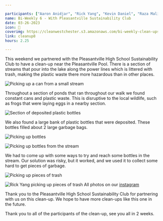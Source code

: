 ```yaml
---

participants: ["Aaron Anidjar", "Rick Yang", "Kevin Daniel", "Raza Malik", "Noor Omar", "Arden Dunlap", "Tori Summo", "Clara Brine", "Clara Neilson-Papish", "Eli Neilson-Papish", "Zachary Neilson-Papish"]
name: Bi-Weekly 6 - With Pleasantville Sustainability Club
date: 03-26-2023
icon: 🌿
coverimg: https://cleanwestchester.s3.amazonaws.com/bi-weekly-clean-ups/clean-up-8/cw7insta-10.jpg
link: cleanup8
hours: 2.25

---
```


This weekend we partnered with the Pleasantville High School Sustainability Club to have a clean-up near the Pleasantville Pool. There is a section of streams that pour into the lake along the power lines which is littered with trash, making the plastic waste there more hazardous than in other places.

![Picking up a can from a small stream](https://cleanwestchester.s3.amazonaws.com/bi-weekly-clean-ups/clean-up-8/cw7insta-6.jpg)

Throughout a section of ponds that ran throughout our walk we found constant cans and plastic waste. This is disruptive to the local wildlife, such as frogs that were laying eggs in a nearby section.

![Section of deposited plastic bottles](https://cleanwestchester.s3.amazonaws.com/bi-weekly-clean-ups/clean-up-8/cw7insta-9.jpg)

We also found a large bank of plastic bottles that were deposited. These bottles filled about 2 large garbage bags.

![Picking up bottles](https://cleanwestchester.s3.amazonaws.com/bi-weekly-clean-ups/clean-up-8/cw7insta-8.jpg)

![Picking up bottles from the stream](https://cleanwestchester.s3.amazonaws.com/bi-weekly-clean-ups/clean-up-8/cw7insta-5.jpg)

We had to come up with some ways to try and reach some bottles in the stream. Our solution was risky, but it worked, and we used it to collect some hard to get pieces of garbage.

![Picking up pieces of trash](https://cleanwestchester.s3.amazonaws.com/bi-weekly-clean-ups/clean-up-8/cw7insta-2.jpg)

![Rick Yang picking up pieces of trash](https://cleanwestchester.s3.amazonaws.com/bi-weekly-clean-ups/clean-up-8/cw7insta-4.jpg)
All photos on our [instagram](https://www.instagram.com/p/CqRjMjDg5eZ/)


Thank you to the Pleasantville High School Sustainability Club for partnering with us on this clean-up. We hope to have more clean-ups like this one in the future.

Thank you to all of the participants of the clean-up, see you all in 2 weeks.